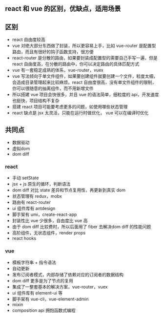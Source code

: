 ## react 和 vue 的区别，优缺点，适用场景
## 区别
* react 自由度较高
* vue 对绝大部分东西做了封装，所以更容易上手，比如 vue-router 是配置型路由，而且有很好的钩子函数支持，很方便
* react-router 是分散的路由，如果要封装成配置型的需要自己手写一遍，但是 react 自由度高，在分散的路由中，你可以决定路由的具体匹配方式
* vue 有一套稳定成熟的体系，vue-router，vuex
* vue 写法倾向于单文件组件，如果要创建组件就要创建一个文件，粒度太细，会造成目录管理起来比较麻烦。react 自由度很高，没有单文件组件的限制，你可以很随意的抽离组件，而不用新增文件
* 所以搭建 vue 项目会快很多，并且 vue 的语法简单，细粒度的 api，开发速度也挺快，项目结构不复杂
* 搭建 react 项目可能要考虑更多的问题，如使用哪些状态管理
* react 缺点是 jsx 太灵活，只能在运行时做优化， vue 可以在编译时优化
## 共同点
* 数据驱动
* 虚拟dom
* dom diff
### react
* 手动 setState
* jsx + js 原生的循环，判断语法
* dom diff 对比 state 差异和节点复用性，再更新到真实 dom
* 状态管理有 redux，mobx
* 路由有 react-router
* ui 组件库有 antdesign
* 脚手架有 umi，create-react-app
* 封装性比 vue 少很多，自由度比 vue 高
* 由于 dom diff 比较费时，所以后面用了 fiber 去解决dom diff 的性能问题
* 高阶组件，无状态组件，render props
* react hooks
### vue
* 模板字符串 + 指令语法
* 自动更新
* 发布订阅者模式，内部存储了依赖对应的订阅者的数据结构
* dom diff 更多是为了节点的复用
* 集成了一整套基本的解决方案，vue-router，vuex
* ui 组件库有 element-ui 等
* 脚手架有 vue-cli，vue-element-admin
* mixin
* composition api 拥抱函数式编程
